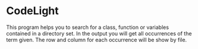 # CodeLight
This program helps you to search for a class, function or variables contained in a directory set. In the output you will get all occurrences of the term given. The row and column for each occurrence will be show by file.
